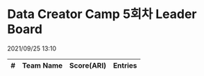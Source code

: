 # Data Creator Camp 5회차 Leader Board
2021/09/25 13:10

|#|Team Name|Score(ARI)|Entries|  
|:---:|:---:|:---:|:---:|  
